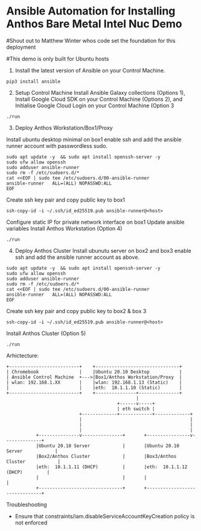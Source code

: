 # Ansible Automation for Installing Anthos Bare Metal Intel Nuc Demo 

#Shout out to Matthew Winter whos code set the foundation for this deployment

#This demo is only built for Ubuntu hosts


1. Install the latest version of Ansible on your Control Machine.
```
pip3 install ansible
```
2. Setup Control Machine
Install Ansible Galaxy collections (Options 1),
Install Google Cloud SDK on your Control Machine (Options 2), and
Initialise Google Cloud Login on your Control Machine (Option 3
```
./run 
```
3. Deploy Anthos Workstation/Box1/Proxy 
 
Install ubuntu desktop minimal on box1 enable ssh and add the ansible runner account with passwordless sudo. 
```
sudo apt update -y  && sudo apt install openssh-server -y
sudo ufw allow openssh
sudo adduser ansible-runner
sudo rm -f /etc/sudoers.d/*
cat <<EOF | sudo tee /etc/sudoers.d/00-ansible-runner
ansible-runner   ALL=(ALL) NOPASSWD:ALL
EOF
```
Create ssh key pair and copy public key to box1
```
ssh-copy-id -i ~/.ssh/id_ed25519.pub ansible-runner@<host>
```
Configure static IP for private network interface on box1
Update ansible variables 
Install Anthos Workstation (Option 4) 
```
./run 
```
4. Deploy Anthos Cluster
Install ubunutu server on box2 and box3 enable ssh and add the ansible runner account as above.
```
sudo apt update -y  && sudo apt install openssh-server -y
sudo ufw allow openssh
sudo adduser ansible-runner
sudo rm -f /etc/sudoers.d/*
cat <<EOF | sudo tee /etc/sudoers.d/00-ansible-runner
ansible-runner   ALL=(ALL) NOPASSWD:ALL
EOF
```
Create ssh key pair and copy public key to box2 & box 3
```
ssh-copy-id -i ~/.ssh/id_ed25519.pub ansible-runner@<host>
```
Install Anthos Cluster (Option 5) 
```
./run 
```

Arhictecture:

```ditaa {cmd=true args=["-E"]}
+--------------------------+    +-------------------------------+
| Chromebook               |    |Ubuntu 20.10 Desktop           |
| Ansible Control Machine  +--->|Box1/Anthos Workstation/Proxy  |
| wlan: 192.168.1.XX       |    |wlan: 192.168.1.13 (Static)    |
|                          |    |eth:  10.1.1.10 (Static)       |
+--------------------------+    +---------------+---------------+
                                                |
                                         +------v-----+
                                         | eth switch |
                           +-------------+------------+-------------+
                           |                                        |
                           |                                        |
                           |                                        |
           +---------------v---------------+       +----------------v--------------+
           |Ubuntu 20.10 Server            |       |Ubuntu 20.10 Server            |
           |Box2/Anthos Cluster            |       |Box3/Anthos Cluster            |
           |eth:  10.1.1.11 (DHCP)         |       |eth:  10.1.1.12 (DHCP)         |
           |                               |       |                               |
           +-------------------------------+       +-------------------------------+
  ```

  Troubleshooting
  - Ensure that constraints/iam.disableServiceAccountKeyCreation policy is not enforced